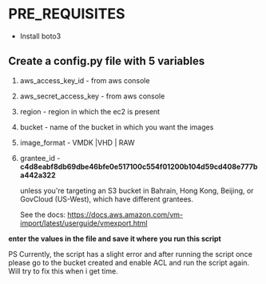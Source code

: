 # PRE_REQUISITES
- Install boto3


## Create a config.py file with 5 variables
1. aws_access_key_id        - from aws console
2. aws_secret_access_key    - from aws console
3. region                   - region in which the ec2 is present
4. bucket                   - name of the bucket in which you want the images
5. image_format             - VMDK |VHD | RAW
6. grantee_id               - **c4d8eabf8db69dbe46bfe0e517100c554f01200b104d59cd408e777ba442a322**
    
    unless you're targeting an S3 bucket in Bahrain, Hong Kong, Beijing,
    or GovCloud (US-West), which have different grantees.
    
    See the docs:
    https://docs.aws.amazon.com/vm-import/latest/userguide/vmexport.html
                             
**enter the values in the file and save it where you run this script**
    
PS Currently, the script has a slight error and after running the script once please go to the bucket created and enable ACL
and run the script again. Will try to fix this when i get time.
